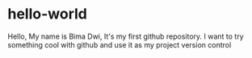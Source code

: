 # hello-world

Hello, My name is Bima Dwi, It's my first github repository.
I want to try something cool with github and use it as my project version control
